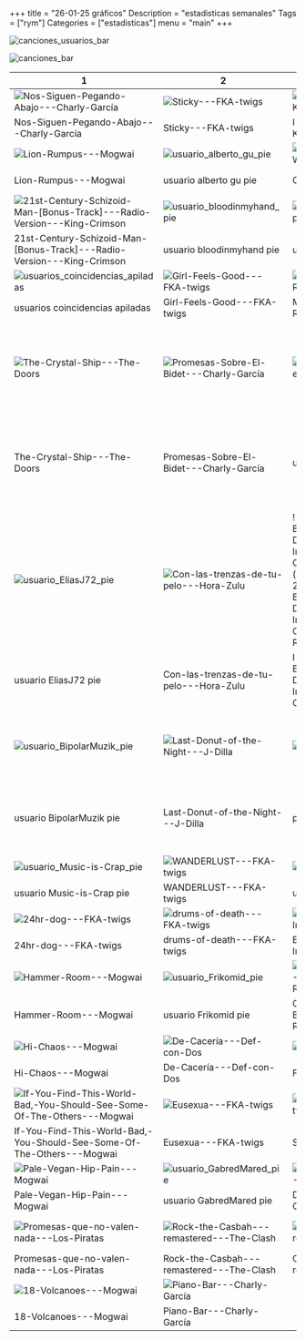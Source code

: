 +++
title = "26-01-25 gráficos"
Description = "estadisticas semanales"
Tags = ["rym"]
Categories = ["estadisticas"]
menu = "main"
+++
<!--more-->
![canciones_usuarios_bar](/graficos/26-01-25/canciones_usuarios_bar.png)

![canciones_bar](/graficos/26-01-25/canciones_bar.png)

| 1 | 2 | 3 | 4 |
|---|---|---|---|
| ![Nos-Siguen-Pegando-Abajo---Charly-García](/estadisticas/26-01-25/Nos-Siguen-Pegando-Abajo---Charly-García.png) | ![Sticky---FKA-twigs](/estadisticas/26-01-25/Sticky---FKA-twigs.png) | ![I-Talk-to-the-Wind---King-Crimson](/estadisticas/26-01-25/I-Talk-to-the-Wind---King-Crimson.png) | ![Perverts---Ethel-Cain](/estadisticas/26-01-25/Perverts---Ethel-Cain.png) |
| Nos-Siguen-Pegando-Abajo---Charly-García | Sticky---FKA-twigs | I-Talk-to-the-Wind---King-Crimson | Perverts---Ethel-Cain |
| ![Lion-Rumpus---Mogwai](/estadisticas/26-01-25/Lion-Rumpus---Mogwai.png) | ![usuario_alberto_gu_pie](/estadisticas/26-01-25/usuario_alberto_gu_pie.png) | ![On-Sight---Kanye-West](/estadisticas/26-01-25/On-Sight---Kanye-West.png) | ![So-payaso---Extremoduro](/estadisticas/26-01-25/So-payaso---Extremoduro.png) |
| Lion-Rumpus---Mogwai | usuario alberto gu pie | On-Sight---Kanye-West | So-payaso---Extremoduro |
| ![21st-Century-Schizoid-Man-[Bonus-Track]---Radio-Version---King-Crimson](/estadisticas/26-01-25/21st-Century-Schizoid-Man-[Bonus-Track]---Radio-Version---King-Crimson.png) | ![usuario_bloodinmyhand_pie](/estadisticas/26-01-25/usuario_bloodinmyhand_pie.png) | ![usuario_paqueradejere_pie](/estadisticas/26-01-25/usuario_paqueradejere_pie.png) | ![Palabras-Para-Julia---Los-Suaves](/estadisticas/26-01-25/Palabras-Para-Julia---Los-Suaves.png) |
| 21st-Century-Schizoid-Man-[Bonus-Track]---Radio-Version---King-Crimson | usuario bloodinmyhand pie | usuario paqueradejere pie | Palabras-Para-Julia---Los-Suaves |
| ![usuarios_coincidencias_apiladas](/estadisticas/26-01-25/usuarios_coincidencias_apiladas.png) | ![Girl-Feels-Good---FKA-twigs](/estadisticas/26-01-25/Girl-Feels-Good---FKA-twigs.png) | ![Me-Niegas---Baby-Rasta-&-Gringo](/estadisticas/26-01-25/Me-Niegas---Baby-Rasta-&-Gringo.png) | ![Childlike-Things---FKA-twigs](/estadisticas/26-01-25/Childlike-Things---FKA-twigs.png) |
| usuarios coincidencias apiladas | Girl-Feels-Good---FKA-twigs | Me-Niegas---Baby-Rasta-&-Gringo | Childlike-Things---FKA-twigs |
| ![The-Crystal-Ship---The-Doors](/estadisticas/26-01-25/The-Crystal-Ship---The-Doors.png) | ![Promesas-Sobre-El-Bidet---Charly-García](/estadisticas/26-01-25/Promesas-Sobre-El-Bidet---Charly-García.png) | ![usuario_Rocky_stereo_pie](/estadisticas/26-01-25/usuario_Rocky_stereo_pie.png) | ![The-Court-of-the-Crimson-King---Including-"The-Return-of-the-Fire-Witch"-and-"The-Dance-of-the-Puppets"---King-Crimson](/estadisticas/26-01-25/The-Court-of-the-Crimson-King---Including-"The-Return-of-the-Fire-Witch"-and-"The-Dance-of-the-Puppets"---King-Crimson.png) |
| The-Crystal-Ship---The-Doors | Promesas-Sobre-El-Bidet---Charly-García | usuario Rocky stereo pie | The-Court-of-the-Crimson-King---Including-"The-Return-of-the-Fire-Witch"-and-"The-Dance-of-the-Puppets"---King-Crimson |
| ![usuario_EliasJ72_pie](/estadisticas/26-01-25/usuario_EliasJ72_pie.png) | ![Con-las-trenzas-de-tu-pelo---Hora-Zulu](/estadisticas/26-01-25/Con-las-trenzas-de-tu-pelo---Hora-Zulu.png) | ![I-Smoked-Away-My-Brain-(I'm-God-x-Demons-Mashup)-(feat.-Imogen-Heap-&-Clams-Casino)---A$AP-Rocky](/estadisticas/26-01-25/I-Smoked-Away-My-Brain-(I'm-God-x-Demons-Mashup)-(feat.-Imogen-Heap-&-Clams-Casino)---A$AP-Rocky.png) | ![Raros-Peinados-Nuevos---Charly-García](/estadisticas/26-01-25/Raros-Peinados-Nuevos---Charly-García.png) |
| usuario EliasJ72 pie | Con-las-trenzas-de-tu-pelo---Hora-Zulu | I-Smoked-Away-My-Brain-(I'm-God-x-Demons-Mashup)-(feat.-Imogen-Heap-&-Clams-Casino)---A$AP-Rocky | Raros-Peinados-Nuevos---Charly-García |
| ![usuario_BipolarMuzik_pie](/estadisticas/26-01-25/usuario_BipolarMuzik_pie.png) | ![Last-Donut-of-the-Night---J-Dilla](/estadisticas/26-01-25/Last-Donut-of-the-Night---J-Dilla.png) | ![punish---Ethel-Cain](/estadisticas/26-01-25/punish---Ethel-Cain.png) | ![Epitaph---Including-"March-For-No-Reason"-And-"Tomorrow-And-Tomorrow"---King-Crimson](/estadisticas/26-01-25/Epitaph---Including-"March-For-No-Reason"-And-"Tomorrow-And-Tomorrow"---King-Crimson.png) |
| usuario BipolarMuzik pie | Last-Donut-of-the-Night---J-Dilla | punish---Ethel-Cain | Epitaph---Including-"March-For-No-Reason"-And-"Tomorrow-And-Tomorrow"---King-Crimson |
| ![usuario_Music-is-Crap_pie](/estadisticas/26-01-25/usuario_Music-is-Crap_pie.png) | ![WANDERLUST---FKA-twigs](/estadisticas/26-01-25/WANDERLUST---FKA-twigs.png) | ![usuario_Nubis84_pie](/estadisticas/26-01-25/usuario_Nubis84_pie.png) | ![usuario_Lonsonxd_pie](/estadisticas/26-01-25/usuario_Lonsonxd_pie.png) |
| usuario Music-is-Crap pie | WANDERLUST---FKA-twigs | usuario Nubis84 pie | usuario Lonsonxd pie |
| ![24hr-dog---FKA-twigs](/estadisticas/26-01-25/24hr-dog---FKA-twigs.png) | ![drums-of-death---FKA-twigs](/estadisticas/26-01-25/drums-of-death---FKA-twigs.png) | ![Between-Angels-And-Insects---Papa-Roach](/estadisticas/26-01-25/Between-Angels-And-Insects---Papa-Roach.png) | ![Keep-It,-Hold-It---FKA-twigs](/estadisticas/26-01-25/Keep-It,-Hold-It---FKA-twigs.png) |
| 24hr-dog---FKA-twigs | drums-of-death---FKA-twigs | Between-Angels-And-Insects---Papa-Roach | Keep-It,-Hold-It---FKA-twigs |
| ![Hammer-Room---Mogwai](/estadisticas/26-01-25/Hammer-Room---Mogwai.png) | ![usuario_Frikomid_pie](/estadisticas/26-01-25/usuario_Frikomid_pie.png) | ![Chaos-Space-Marine---Black-Country,-New-Road](/estadisticas/26-01-25/Chaos-Space-Marine---Black-Country,-New-Road.png) | ![Perfect-Stranger---FKA-twigs](/estadisticas/26-01-25/Perfect-Stranger---FKA-twigs.png) |
| Hammer-Room---Mogwai | usuario Frikomid pie | Chaos-Space-Marine---Black-Country,-New-Road | Perfect-Stranger---FKA-twigs |
| ![Hi-Chaos---Mogwai](/estadisticas/26-01-25/Hi-Chaos---Mogwai.png) | ![De-Cacería---Def-con-Dos](/estadisticas/26-01-25/De-Cacería---Def-con-Dos.png) | ![Fact-Boy---Mogwai](/estadisticas/26-01-25/Fact-Boy---Mogwai.png) | ![Fanzine-Made-Of-Flesh---Mogwai](/estadisticas/26-01-25/Fanzine-Made-Of-Flesh---Mogwai.png) |
| Hi-Chaos---Mogwai | De-Cacería---Def-con-Dos | Fact-Boy---Mogwai | Fanzine-Made-Of-Flesh---Mogwai |
| ![If-You-Find-This-World-Bad,-You-Should-See-Some-Of-The-Others---Mogwai](/estadisticas/26-01-25/If-You-Find-This-World-Bad,-You-Should-See-Some-Of-The-Others---Mogwai.png) | ![Eusexua---FKA-twigs](/estadisticas/26-01-25/Eusexua---FKA-twigs.png) | ![Striptease---FKA-twigs](/estadisticas/26-01-25/Striptease---FKA-twigs.png) | ![Room-of-Fools---FKA-twigs](/estadisticas/26-01-25/Room-of-Fools---FKA-twigs.png) |
| If-You-Find-This-World-Bad,-You-Should-See-Some-Of-The-Others---Mogwai | Eusexua---FKA-twigs | Striptease---FKA-twigs | Room-of-Fools---FKA-twigs |
| ![Pale-Vegan-Hip-Pain---Mogwai](/estadisticas/26-01-25/Pale-Vegan-Hip-Pain---Mogwai.png) | ![usuario_GabredMared_pie](/estadisticas/26-01-25/usuario_GabredMared_pie.png) | ![Demoliendo-Hoteles---Charly-García](/estadisticas/26-01-25/Demoliendo-Hoteles---Charly-García.png) | ![God-Gets-You-Back---Mogwai](/estadisticas/26-01-25/God-Gets-You-Back---Mogwai.png) |
| Pale-Vegan-Hip-Pain---Mogwai | usuario GabredMared pie | Demoliendo-Hoteles---Charly-García | God-Gets-You-Back---Mogwai |
| ![Promesas-que-no-valen-nada---Los-Piratas](/estadisticas/26-01-25/Promesas-que-no-valen-nada---Los-Piratas.png) | ![Rock-the-Casbah---remastered---The-Clash](/estadisticas/26-01-25/Rock-the-Casbah---remastered---The-Clash.png) | ![China-Girl---2018-remaster---David-Bowie](/estadisticas/26-01-25/China-Girl---2018-remaster---David-Bowie.png) | ![What-Kind-Of-Mix-Is-This?---Mogwai](/estadisticas/26-01-25/What-Kind-Of-Mix-Is-This?---Mogwai.png) |
| Promesas-que-no-valen-nada---Los-Piratas | Rock-the-Casbah---remastered---The-Clash | China-Girl---2018-remaster---David-Bowie | What-Kind-Of-Mix-Is-This?---Mogwai |
| ![18-Volcanoes---Mogwai](/estadisticas/26-01-25/18-Volcanoes---Mogwai.png) | ![Piano-Bar---Charly-García](/estadisticas/26-01-25/Piano-Bar---Charly-García.png) |   |   |
| 18-Volcanoes---Mogwai | Piano-Bar---Charly-García |   |   |
